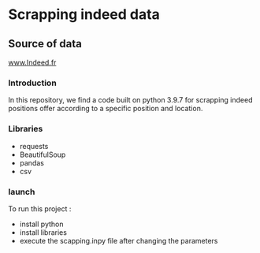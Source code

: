 # Scrapping indeed data
## Source of data
www.Indeed.fr

### Introduction
In this repository, we find a code built on python 3.9.7 for scrapping indeed positions offer according to a specific position and location.

### Libraries
- requests
- BeautifulSoup
- pandas
- csv

### launch
To run this project :
- install python
- install libraries
- execute the scapping.inpy file after changing the parameters



